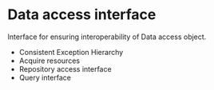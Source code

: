 Data access interface
=====================

Interface for ensuring interoperability of Data access object.

- Consistent Exception Hierarchy
- Acquire resources
- Repository access interface
- Query interface
